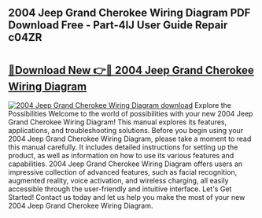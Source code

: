 ## 2004 Jeep Grand Cherokee Wiring Diagram PDF Download Free - Part-4IJ User Guide Repair c04ZR

# <h2><a href="http://dfmskx.blite.top/?on=2004+Jeep+Grand+Cherokee+Wiring+Diagram">🔗Download New 👉🔴 2004 Jeep Grand Cherokee Wiring Diagram</a></h2>

[![2004 Jeep Grand Cherokee Wiring Diagram download](https://i.imgur.com/lujVjoI.png)](http://dfmskx.blite.top/?on=2004+Jeep+Grand+Cherokee+Wiring+Diagram)
Explore the Possibilities Welcome to the world of possibilities with your new 2004 Jeep Grand Cherokee Wiring Diagram! This manual explores its features, applications, and troubleshooting solutions. Before you begin using your 2004 Jeep Grand Cherokee Wiring Diagram, please take a moment to read this manual carefully. It includes detailed instructions for setting up the product, as well as information on how to use its various features and capabilities. 2004 Jeep Grand Cherokee Wiring Diagram offers users an impressive collection of advanced features, such as facial recognition, augmented reality, voice activation, and wireless charging, all easily accessible through the user-friendly and intuitive interface. Let's Get Started! Contact us today and let us help you make the most of your new 2004 Jeep Grand Cherokee Wiring Diagram.
